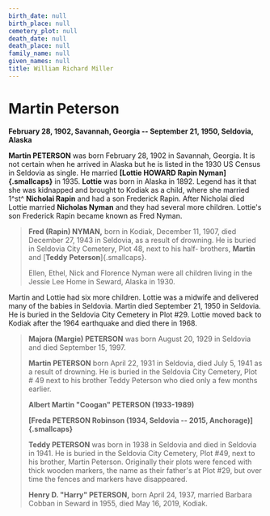 ```yaml
---
birth_date: null
birth_place: null
cemetery_plot: null
death_date: null
death_place: null
family_name: null
given_names: null
title: William Richard Miller
---
```


# Martin Peterson

**February 28, 1902, Savannah, Georgia -- September 21, 1950, Seldovia,
Alaska**

**Martin PETERSON** was born February 28, 1902 in
Savannah, Georgia. It is not certain when he arrived in Alaska but he is
listed in the 1930 US Census in Seldovia as single. He married **[Lottie
HOWARD Rapin Nyman]{.smallcaps}** in 1935. **Lottie** was born in Alaska
in 1892. Legend has it that she was kidnapped and brought to Kodiak as a
child, where she married 1^st^ **Nicholai Rapin** and had a son
Frederick Rapin. After Nicholai died Lottie married **Nicholas Nyman**
and they had several more children. Lottie's son Frederick Rapin became
known as Fred Nyman.

> **Fred (Rapin) NYMAN,** born in Kodiak, December 11,
> 1907, died December 27, 1943 in Seldovia, as a result of drowning. He
> is buried in Seldovia City Cemetery, Plot 48, next to his half-
> brothers, **Martin** and [**Teddy**
> **Peterson**]{.smallcaps}.
>
> Ellen, Ethel, Nick and Florence Nyman were all children living in the
> Jessie Lee Home in Seward, Alaska in 1930.

Martin and Lottie had six more children. Lottie was a midwife and
delivered many of the babies in Seldovia. Martin died September 21, 1950
in Seldovia. He is buried in the Seldovia City Cemetery in Plot \#29.
Lottie moved back to Kodiak after the 1964 earthquake and died there in
1968.

> **Majora (Margie) PETERSON** was born August 20, 1929 in
> Seldovia and died September 15, 1997.
>
> **Martin PETERSON** born April 22, 1931 in Seldovia,
> died July 5, 1941 as a result of drowning. He is buried in the
> Seldovia City Cemetery, Plot \# 49 next to his brother Teddy Peterson
> who died only a few months earlier.
>
> **Albert Martin "Coogan" PETERSON (1933-1989)**
>
> **[Freda PETERSON Robinson (1934, Seldovia -- 2015,
> Anchorage)]{.smallcaps}**
>
> **Teddy PETERSON** was born in 1938 in Seldovia and died
> in Seldovia in 1941. He is buried in the Seldovia City Cemetery, Plot
> \#49, next to his brother, Martin Peterson. Originally their plots
> were fenced with thick wooden markers, the name as their father's at
> Plot \#29, but over time the fences and markers have disappeared.
>
> **Henry D. "Harry" PETERSON,** born April 24, 1937,
> married Barbara Cobban in Seward in 1955, died May 16, 2019, Kodiak.
